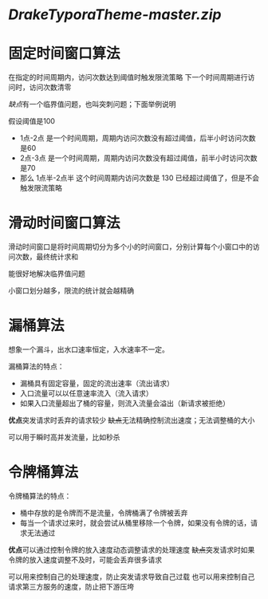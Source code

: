 # ***DrakeTyporaTheme-master.zip***



# 固定时间窗口算法

在指定的时间周期内，访问次数达到阈值时触发限流策略
下一个时间周期进行访问时，访问次数清零

*缺点*有一个临界值问题，也叫突刺问题；下面举例说明

假设阈值是100

- 1点-2点 是一个时间周期，周期内访问次数没有超过阈值，后半小时访问次数是60
- 2点-3点 是一个时间周期，周期内访问次数没有超过阈值，前半小时访问次数是70
- 那么 1点半-2点半 这个时间周期内访问次数是 130 已经超过阈值了，但是不会触发限流策略

# 滑动时间窗口算法

滑动时间窗口是将时间周期切分为多个小的时间窗口，分别计算每个小窗口中的访问次数，最终统计求和

能很好地解决临界值问题

小窗口划分越多，限流的统计就会越精确

# 漏桶算法

想象一个漏斗，出水口速率恒定，入水速率不一定。

漏桶算法的特点：

- 漏桶具有固定容量，固定的流出速率（流出请求）
- 入口流量可以以任意速率流入（流入请求）
- 如果入口流量超出了桶的容量，则流入流量会溢出（新请求被拒绝）

**优点**突发请求时丢弃的请求较少
~~缺点~~无法精确控制流出速度；无法调整桶的大小

可以用于瞬时高并发流量，比如秒杀

# 令牌桶算法

令牌桶算法的特点：

- 桶中存放的是令牌而不是流量，令牌桶满了令牌被丢弃
- 每当一个请求过来时，就会尝试从桶里移除一个令牌，如果没有令牌的话，请求无法通过

**优点**可以通过控制令牌的放入速度动态调整请求的处理速度
~~缺点~~突发请求时如果令牌的放入速度调整不及时，可能会丢弃很多请求

可以用来控制自己的处理速度，防止突发请求导致自己过载
也可以用来控制自己请求第三方服务的速度，防止把下游压垮
